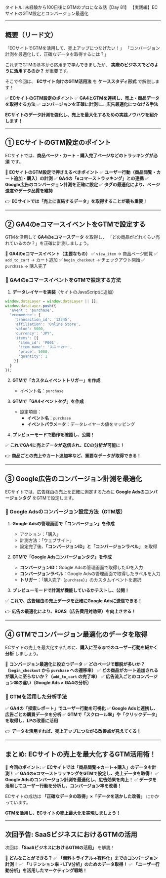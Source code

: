 タイトル: 未経験から100日後にGTMのプロになる話【Day 81】
【実践編】ECサイトのGTM設定とコンバージョン最適化

---

## **概要（リード文）**

「ECサイトでGTMを活用して、売上アップにつなげたい！」
「コンバージョン計測を最適化して、正確なデータを取得するには？」

これまでGTMの基本から応用まで学んできましたが、 **実際のビジネスでどのように活用するのか？** が重要です。

そこで今回は、 **ECサイト向けのGTM活用法** を **ケーススタディ形式** で解説します！

✅ **ECサイトのGTM設定のポイント**
✅ **GA4とGTMを連携し、売上・商品データを取得する方法**
✅ **コンバージョンを正確に計測し、広告最適化につなげる手法**

**ECサイトのデータ計測を強化し、売上を最大化するための実践ノウハウを紹介します！**

---

## **① ECサイトのGTM設定のポイント**

ECサイトでは、**商品ページ・カート・購入完了ページなどのトラッキングが必須** です。

📌 **ECサイトのGTM設定で押さえるべきポイント**
✅ **ユーザー行動（商品閲覧・カート追加・購入）の計測**
✅ **GA4の「eコマーストラッキング」との連携**
✅ **Google広告のコンバージョン計測を正確に設定**
✅ **タグの最適化により、ページ速度やデータ品質を維持**

👉 **ECサイトでは「売上に直結するデータ」を取得することが最も重要！**

---

## **② GA4のeコマースイベントをGTMで設定する**

GTMを活用して **GA4のeコマースデータ** を取得し、
「どの商品がどれくらい売れているのか？」を正確に計測しましょう。

📌 **GA4のeコマースイベント（主要なもの）**
✅ `view_item` → 商品ページ閲覧
✅ `add_to_cart` → カート追加
✅ `begin_checkout` → チェックアウト開始
✅ `purchase` → 購入完了

### **🔹 GA4のeコマースイベントをGTMで設定する方法**

1. **データレイヤーを実装**（サイトのJavaScriptに追加）

```javascript
window.dataLayer = window.dataLayer || [];
window.dataLayer.push({
  'event': 'purchase',
  'ecommerce': {
    'transaction_id': '12345',
    'affiliation': 'Online Store',
    'value': 5000,
    'currency': 'JPY',
    'items': [{
      'item_id': 'P001',
      'item_name': 'スニーカー',
      'price': 5000,
      'quantity': 1
    }]
  }
});
```

2. **GTMで「カスタムイベントトリガー」を作成**
   - イベント名：`purchase`

3. **GTMで「GA4イベントタグ」を作成**
   - 設定項目：
     - **イベント名**：`purchase`
     - **イベントパラメータ**：データレイヤーの値をマッピング

4. **プレビューモードで動作を確認し、公開！**

✅ **これでGA4に売上データが送信され、ECの分析が可能に！**

👉 **商品ごとの売上やカート追加率など、重要なデータが取得できる！**

---

## **③ Google広告のコンバージョン計測を最適化**

ECサイトでは、広告経由の売上を正確に測定するために **Google Adsのコンバージョンタグ** をGTMで設定します。

### **🔹 Google Adsのコンバージョン設定方法（GTM版）**

1. **Google Adsの管理画面で「コンバージョン」を作成**
   - アクション：「購入」
   - 計測方法：「ウェブサイト」
   - 設定完了後、**「コンバージョンID」と「コンバージョンラベル」** を取得

2. **GTMで「Google Adsコンバージョンタグ」を作成**
   - **コンバージョンID**：Google Adsの管理画面で取得したIDを入力
   - **コンバージョンラベル**：Google Adsの管理画面で取得したラベルを入力
   - **トリガー**：「購入完了（`purchase`）」のカスタムイベントを選択

3. **プレビューモードで計測が機能しているかテストし、公開！**

✅ **これで、広告経由の売上データを正確にGoogle Adsに送信できる！**

👉 **広告の最適化により、ROAS（広告費用対効果）を向上させる！**

---

## **④ GTMでコンバージョン最適化のデータを取得**

ECサイトの売上を最大化するために、**購入に至るまでのユーザー行動を細かく分析** しましょう。

📌 **コンバージョン最適化に役立つデータ**
✅ **どのページで離脱が多いか？（`begin_checkout` から `purchase` への遷移率）**
✅ **どの商品がカート追加されるが購入に至らないか？（`add_to_cart` の完了率）**
✅ **広告流入ごとのコンバージョン率の違い（Google Ads × GA4の分析）**

### **🔹 GTMを活用した分析手法**

✅ **GA4の「探索レポート」でユーザー行動を可視化**
✅ **Google Adsと連携し、広告ごとの購買データを分析**
✅ **GTMで「スクロール率」や「クリックデータ」を取得し、LPの改善に活用**

👉 **データを活用すれば、売上アップにつながる改善点が見えてくる！**

---

## **まとめ: ECサイトの売上を最大化するGTM活用術！**

📌 **今回のポイント:**
✅ **ECサイトでは「商品閲覧→カート→購入」のデータを計測！**
✅ **GA4のeコマーストラッキングをGTMで設定し、売上データを取得！**
✅ **Google Adsのコンバージョン計測を最適化し、広告効果を向上！**
✅ **データを活用してユーザー行動を分析し、コンバージョン率を改善！**

ECサイトの成功は **「正確なデータの取得」×「データを活かした改善」** にかかっています。

**GTMを活用し、ECサイトの売上最大化を実現しましょう！**

---

## **次回予告: SaaSビジネスにおけるGTMの活用**

次回は **「SaaSビジネスにおけるGTMの活用」** を解説！

📌 **どんなことができる？**
✅ **「無料トライアル→有料化」までのコンバージョン計測！**
✅ **「リテンション率・LTV分析」のためのデータ取得！**
✅ **「ユーザー行動分析」を活用したマーケティング戦略！**

